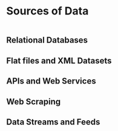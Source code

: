 # Sources of Data
```toc
```


## Relational Databases


## Flat files and XML Datasets


## APIs and Web Services


## Web Scraping


## Data Streams and Feeds
